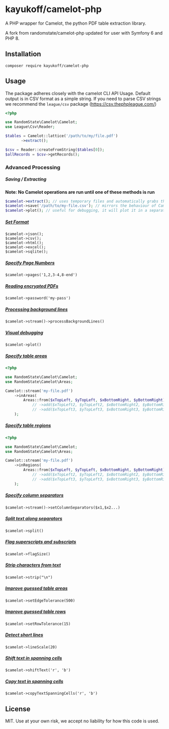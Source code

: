 # kayukoff/camelot-php

A PHP wrapper for Camelot, the python PDF table extraction library.

A fork from randomstate/camelot-php updated for user with Symfony 6 and PHP 8.

## Installation

`composer require kayukoff/camelot-php`

## Usage

The package adheres closely with the camelot CLI API Usage.
Default output is in CSV format as a simple string. If you need to parse CSV strings we recommend the `league/csv` package (https://csv.thephpleague.com/)

```php
<?php

use RandomState\Camelot\Camelot;
use League\Csv\Reader;

$tables = Camelot::lattice('/path/to/my/file.pdf')
       ->extract();

$csv = Reader::createFromString($tables[0]);
$allRecords = $csv->getRecords();
```

### Advanced Processing

##### Saving / Extracting
**Note: No Camelot operations are run until one of these methods is run**
```php
$camelot->extract(); // uses temporary files and automatically grabs the table contents for you from each
$camelot->save('/path/to/my-file.csv'); // mirrors the behaviour of Camelot and saves files in the format /path/to/my-file-page-*-table-*.csv
$camelot->plot(); // useful for debugging, it will plot it in a separate window (see Visual Debugging below)   
```

##### [Set Format](https://camelot-py.readthedocs.io/en/master/user/quickstart.html#read-the-pdf)
```
$camelot->json();
$camelot->csv();
$camelot->html();
$camelot->excel();
$camelot->sqlite();
```
##### [Specify Page Numbers](https://camelot-py.readthedocs.io/en/master/user/quickstart.html#specify-page-numbers)

`$camelot->pages('1,2,3-4,8-end')`

##### [Reading encrypted PDFs](https://camelot-py.readthedocs.io/en/master/user/quickstart.html#reading-encrypted-pdfs)

`$camelot->password('my-pass')`

##### [Processing background lines](https://camelot-py.readthedocs.io/en/master/user/advanced.html#process-background-lines)
`$camelot->stream()->processBackgroundLines()`

##### [Visual debugging](https://camelot-py.readthedocs.io/en/master/user/advanced.html#visual-debugging)

`$camelot->plot()`

##### [Specify table areas](https://camelot-py.readthedocs.io/en/master/user/advanced.html#specify-table-areas)

```php
<?php

use RandomState\Camelot\Camelot;
use RandomState\Camelot\Areas;

Camelot::stream('my-file.pdf')
    ->inAreas(
        Areas::from($xTopLeft, $yTopLeft, $xBottomRight, $yBottomRight)
            // ->add($xTopLeft2, $yTopLeft2, $xBottomRight2, $yBottomRight2)
            // ->add($xTopLeft3, $yTopLeft3, $xBottomRight3, $yBottomRight3)
    );
```

##### [Specify table regions](https://camelot-py.readthedocs.io/en/master/user/advanced.html#specify-table-regions)

```php
<?php

use RandomState\Camelot\Camelot;
use RandomState\Camelot\Areas;

Camelot::stream('my-file.pdf')
    ->inRegions(
        Areas::from($xTopLeft, $yTopLeft, $xBottomRight, $yBottomRight)
            // ->add($xTopLeft2, $yTopLeft2, $xBottomRight2, $yBottomRight2)
            // ->add($xTopLeft3, $yTopLeft3, $xBottomRight3, $yBottomRight3)
    );
```
 
##### [Specify column separators](https://camelot-py.readthedocs.io/en/master/user/advanced.html#specify-column-separators)

`$camelot->stream()->setColumnSeparators($x1,$x2...)`

##### [Split text along separators](https://camelot-py.readthedocs.io/en/master/user/advanced.html#split-text-along-separators)

`$camelot->split()`

##### [Flag superscripts and subscripts](https://camelot-py.readthedocs.io/en/master/user/advanced.html#flag-superscripts-and-subscripts)

`$camelot->flagSize()`

##### [Strip characters from text](https://camelot-py.readthedocs.io/en/master/user/advanced.html#strip-characters-from-text)

`$camelot->strip("\n")`

##### [Improve guessed table areas](https://camelot-py.readthedocs.io/en/master/user/advanced.html#improve-guessed-table-areas)

`$camelot->setEdgeTolerance(500)`

##### [Improve guessed table rows](https://camelot-py.readthedocs.io/en/master/user/advanced.html#improve-guessed-table-rows)

`$camelot->setRowTolerance(15)`

##### [Detect short lines](https://camelot-py.readthedocs.io/en/master/user/advanced.html#detect-short-lines)

`$camelot->lineScale(20)`


##### [Shift text in spanning cells](https://camelot-py.readthedocs.io/en/master/user/advanced.html#shift-text-in-spanning-cells)

`$camelot->shiftText('r', 'b')`

##### [Copy text in spanning cells](https://camelot-py.readthedocs.io/en/master/user/advanced.html#copy-text-in-spanning-cells)

`$camelot->copyTextSpanningCells('r', 'b')`


## License

MIT. Use at your own risk, we accept no liability for how this code is used.